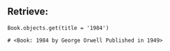 ## Retrieve:
```
Book.objects.get(title = '1984')

# <Book: 1984 by George Orwell Published in 1949>
```